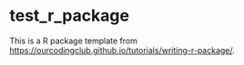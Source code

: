 # test_r_package

This is a R package template from https://ourcodingclub.github.io/tutorials/writing-r-package/. 
